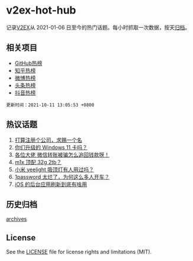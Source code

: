 # v2ex-hot-hub

 记录[V2EX](https://www.v2ex.com/)从 2021-01-06 日至今的热门话题。每小时抓取一次数据，按天[归档](archives)。
 
 ## 相关项目

- [GitHub热榜](https://github.com/lonnyzhang423/github-hot-hub)
- [知乎热榜](https://github.com/lonnyzhang423/zhihu-hot-hub)
- [微博热榜](https://github.com/lonnyzhang423/weibo-hot-hub)
- [头条热榜](https://github.com/lonnyzhang423/toutiao-hot-hub)
- [抖音热榜](https://github.com/lonnyzhang423/douyin-hot-hub)


 `更新时间：2021-10-11 13:05:53 +0800`

## 热议话题

1. [打算注册个公司，求赐一个名](https://www.v2ex.com/t/806941)
1. [你们升级的 Windows 11 卡吗？](https://www.v2ex.com/t/806890)
1. [各位大佬 微信转账被骗怎么追回钱款呀！](https://www.v2ex.com/t/806931)
1. [m1x 顶配 32g 2tb？](https://www.v2ex.com/t/806858)
1. [小米 yeelight 吸顶灯有人用过吗？](https://www.v2ex.com/t/806887)
1. [1password 太烂了，为何这么多人开车？](https://www.v2ex.com/t/806965)
1. [iOS 的后台应用刷新到底有啥用](https://www.v2ex.com/t/806896)

## 历史归档

[archives](archives)

## License

See the [LICENSE](LICENSE) file for license rights and limitations (MIT).
